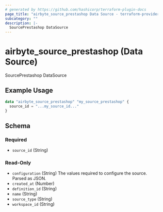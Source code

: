 ```yaml
---
# generated by https://github.com/hashicorp/terraform-plugin-docs
page_title: "airbyte_source_prestashop Data Source - terraform-provider-airbyte"
subcategory: ""
description: |-
  SourcePrestashop DataSource
---
```


# airbyte_source_prestashop (Data Source)

SourcePrestashop DataSource

## Example Usage

```terraform
data "airbyte_source_prestashop" "my_source_prestashop" {
  source_id = "...my_source_id..."
}
```

<!-- schema generated by tfplugindocs -->
## Schema

### Required

- `source_id` (String)

### Read-Only

- `configuration` (String) The values required to configure the source. Parsed as JSON.
- `created_at` (Number)
- `definition_id` (String)
- `name` (String)
- `source_type` (String)
- `workspace_id` (String)

